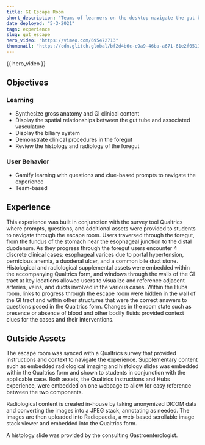 ```yaml
---
title: GI Escape Room
short_description: "Teams of learners on the desktop navigate the gut by solving clinicaly relevent questions / clues to discover ways around the gastro-intestinal tract."
date_deployed: "5-3-2021"
tags: experience
slug: gut_escape
hero_video: "https://vimeo.com/695472713"
thumbnail: "https://cdn.glitch.global/bf2d4b6c-c9a9-46ba-a671-61e2f05114b6/hubs3.png?v=1648918735630"
---
```


{{ hero_video }}

## Objectives

### Learning

- Synthesize gross anatomy and GI clinical content
- Display the spatial relationships between the gut tube and associated vasculature
- Display the biliary system
- Demonstrate clinical procedures in the foregut
- Review the histology and radiology of the foregut

### User Behavior

- Gamify learning with questions and clue-based prompts to navigate the experience
- Team-based 

## Experience

This experience was built in conjunction with the survey tool Qualtrics where prompts, questions, and additional assets were provided to students to navigate through the escape room. Users traversed through the foregut, from the fundus of the stomach near the esophageal junction to the distal duodenum. As they progress through the foregut users encounter 4 discrete clinical cases: esophageal varices due to portal hypertension, pernicious anemia, a duodenal ulcer, and a common bile duct stone. Histological and radiological supplemental assets were embedded within the accompanying Qualtrics form, and windows through the walls of the GI tract at key locations allowed users to visualize and reference adjacent arteries, veins, and ducts involved in the various cases. Within the Hubs room, links to progress through the escape room were hidden in the wall of the GI tract and within other structures that were the correct answers to questions posed in the Qualtrics form. Changes in the room state such as presence or absence of blood and other bodily fluids provided context clues for the cases and their interventions. 

## Outside Assets

The escape room was synced with a Qualtrics survey that provided instructions and context to navigate the experience. Supplementary content such as embedded radiological imaging and histology slides was embedded within the Qualtrics form and shown to students in conjunction with the applicable case. Both assets, the Qualtrics instructions and Hubs experience, were embedded on one webpage to allow for easy reference between the two components. 

Radiological content is created in-house by taking anonymized DICOM data and converting the images into a JPEG stack, annotating as needed. The images are then uploaded into Radiopaedia, a web-based scrollable image stack viewer and embedded into the Qualtrics form. 

A histology slide was provided by the consulting Gastroenterologist. 
